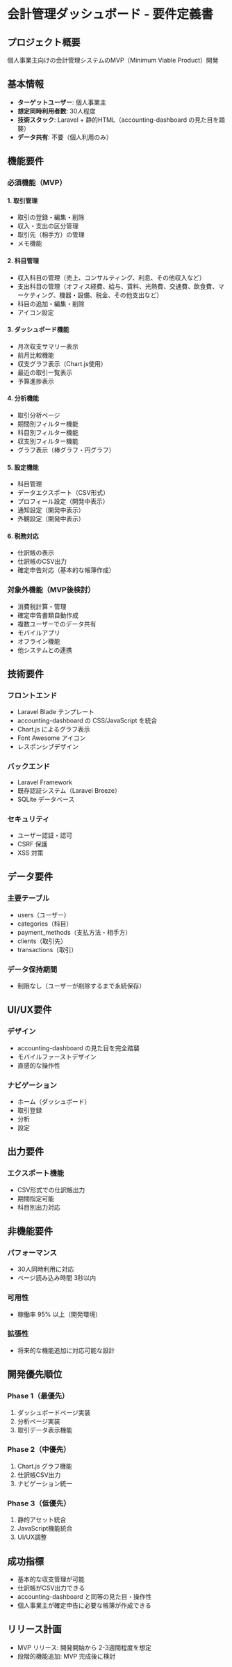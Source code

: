 # 会計管理ダッシュボード - 要件定義書

## プロジェクト概要

個人事業主向けの会計管理システムのMVP（Minimum Viable Product）開発

## 基本情報

- **ターゲットユーザー**: 個人事業主
- **想定同時利用者数**: 30人程度
- **技術スタック**: Laravel + 静的HTML（accounting-dashboard の見た目を踏襲）
- **データ共有**: 不要（個人利用のみ）

## 機能要件

### 必須機能（MVP）

#### 1. 取引管理
- 取引の登録・編集・削除
- 収入・支出の区分管理
- 取引先（相手方）の管理
- メモ機能

#### 2. 科目管理
- 収入科目の管理（売上、コンサルティング、利息、その他収入など）
- 支出科目の管理（オフィス経費、給与、賃料、光熱費、交通費、飲食費、マーケティング、機器・設備、税金、その他支出など）
- 科目の追加・編集・削除
- アイコン設定

#### 3. ダッシュボード機能
- 月次収支サマリー表示
- 前月比較機能
- 収支グラフ表示（Chart.js使用）
- 最近の取引一覧表示
- 予算進捗表示

#### 4. 分析機能
- 取引分析ページ
- 期間別フィルター機能
- 科目別フィルター機能
- 収支別フィルター機能
- グラフ表示（棒グラフ・円グラフ）

#### 5. 設定機能
- 科目管理
- データエクスポート（CSV形式）
- プロフィール設定（開発中表示）
- 通知設定（開発中表示）
- 外観設定（開発中表示）

#### 6. 税務対応
- 仕訳帳の表示
- 仕訳帳のCSV出力
- 確定申告対応（基本的な帳簿作成）

### 対象外機能（MVP後検討）

- 消費税計算・管理
- 確定申告書類自動作成
- 複数ユーザーでのデータ共有
- モバイルアプリ
- オフライン機能
- 他システムとの連携

## 技術要件

### フロントエンド
- Laravel Blade テンプレート
- accounting-dashboard の CSS/JavaScript を統合
- Chart.js によるグラフ表示
- Font Awesome アイコン
- レスポンシブデザイン

### バックエンド
- Laravel Framework
- 既存認証システム（Laravel Breeze）
- SQLite データベース

### セキュリティ
- ユーザー認証・認可
- CSRF 保護
- XSS 対策

## データ要件

### 主要テーブル
- users（ユーザー）
- categories（科目）
- payment_methods（支払方法・相手方）
- clients（取引先）
- transactions（取引）

### データ保持期間
- 制限なし（ユーザーが削除するまで永続保存）

## UI/UX要件

### デザイン
- accounting-dashboard の見た目を完全踏襲
- モバイルファーストデザイン
- 直感的な操作性

### ナビゲーション
- ホーム（ダッシュボード）
- 取引登録
- 分析
- 設定

## 出力要件

### エクスポート機能
- CSV形式での仕訳帳出力
- 期間指定可能
- 科目別出力対応

## 非機能要件

### パフォーマンス
- 30人同時利用に対応
- ページ読み込み時間 3秒以内

### 可用性
- 稼働率 95% 以上（開発環境）

### 拡張性
- 将来的な機能追加に対応可能な設計

## 開発優先順位

### Phase 1（最優先）
1. ダッシュボードページ実装
2. 分析ページ実装
3. 取引データ表示機能

### Phase 2（中優先）
1. Chart.js グラフ機能
2. 仕訳帳CSV出力
3. ナビゲーション統一

### Phase 3（低優先）
1. 静的アセット統合
2. JavaScript機能統合
3. UI/UX調整

## 成功指標

- 基本的な収支管理が可能
- 仕訳帳がCSV出力できる
- accounting-dashboard と同等の見た目・操作性
- 個人事業主が確定申告に必要な帳簿が作成できる

## リリース計画

- MVP リリース: 開発開始から 2-3週間程度を想定
- 段階的機能追加: MVP 完成後に検討